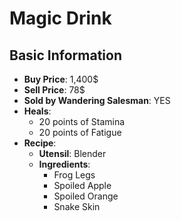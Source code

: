 # Magic Drink

## Basic Information

- **Buy Price**: 1,400$
- **Sell Price**: 78$
- **Sold by Wandering Salesman**: YES
- **Heals**:
  - 20 points of Stamina
  - 20 points of Fatigue
- **Recipe**:
  - **Utensil**: Blender
  - **Ingredients**:
    - Frog Legs
    - Spoiled Apple
    - Spoiled Orange
    - Snake Skin